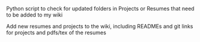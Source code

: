 Python script to check for updated folders in Projects or Resumes that need to be added to my wiki

Add new resumes and projects to the wiki, including READMEs and git links for projects and pdfs/tex of the resumes